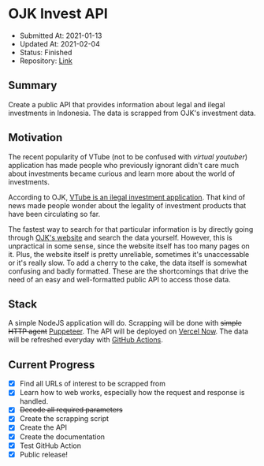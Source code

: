 # OJK Invest API

- Submitted At: 2021-01-13
- Updated At: 2021-02-04
- Status: Finished
- Repository: [Link](https://github.com/Namchee/ojk-invest-api)

## Summary

Create a public API that provides information about legal and ilegal investments in Indonesia. The data is scrapped from OJK's investment data.
## Motivation

The recent popularity of VTube (not to be confused with _virtual youtuber_) application has made people who previously ignorant didn't care much about investments became curious and learn more about the world of investments.

According to OJK, [VTube is an ilegal investment application](https://kumparan.com/kumparanbisnis/satgas-waspada-investasi-ojk-tegaskan-vtube-belum-punya-izin-masih-ilegal-1v4qptXlSeP). That kind of news made people wonder about the legality of investment products that have been circulating so far.

The fastest way to search for that particular information is by directly going through [OJK's website](https://www.ojk.go.id/Default.aspx) and search the data yourself. However, this is unpractical in some sense, since the website itself has too many pages on it. Plus, the website itself is pretty unreliable, sometimes it's unaccessable or it's really slow. To add a cherry to the cake, the data itself is somewhat confusing and badly formatted. These are the shortcomings that drive the need of an easy and well-formatted public API to access those data.

## Stack

A simple NodeJS application will do. Scrapping will be done with ~~simple HTTP agent~~ [Puppeteer](https://pptr.dev/). The API will be deployed on [Vercel Now](https://vercel.com). The data will be refreshed everyday with [GitHub Actions](https://github.com/features/actions).

## Current Progress

- [x] Find all URLs of interest to be scrapped from
- [x] Learn how to web works, especially how the request and response is handled.
- [x] ~~Decode all required parameters~~
- [x] Create the scrapping script
- [x] Create the API
- [x] Create the documentation 
- [x] Test GitHub Action
- [x] Public release!
